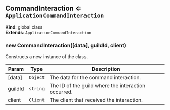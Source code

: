 <a name="CommandInteraction"></a>

## CommandInteraction ⇐ <code>ApplicationCommandInteraction</code>
**Kind**: global class  
**Extends**: <code>ApplicationCommandInteraction</code>  
<a name="new_CommandInteraction_new"></a>

### new CommandInteraction([data], guildId, client)
Constructs a new instance of the class.


| Param | Type | Description |
| --- | --- | --- |
| [data] | <code>Object</code> | The data for the command interaction. |
| guildId | <code>string</code> | The ID of the guild where the interaction occurred. |
| client | <code>Client</code> | The client that received the interaction. |

